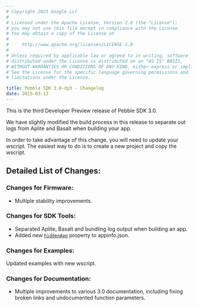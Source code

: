 ```yaml
---
# Copyright 2025 Google LLC
#
# Licensed under the Apache License, Version 2.0 (the "License");
# you may not use this file except in compliance with the License.
# You may obtain a copy of the License at
#
#     http://www.apache.org/licenses/LICENSE-2.0
#
# Unless required by applicable law or agreed to in writing, software
# distributed under the License is distributed on an "AS IS" BASIS,
# WITHOUT WARRANTIES OR CONDITIONS OF ANY KIND, either express or implied.
# See the License for the specific language governing permissions and
# limitations under the License.

title: Pebble SDK 3.0-dp3 - Changelog
date: 2015-03-13
---
```


This is the third Developer Preview release of Pebble SDK 3.0.

We have slightly modified the build process in this release to separate out
logs from Aplite and Basalt when building your app. 

In order to take advantage of this change, you will need to update your wscript.
The easiest way to do is to create a new project and copy the wscript.

## Detailed List of Changes:

### Changes for Firmware:

* Multiple stability improvements.

### Changes for SDK Tools:

* Separated Aplite, Basalt and bundling log output when building an app.
* Added new [`hiddenApp`](/guides/tools-and-resources/app-metadata/) 
  property to appinfo.json.

### Changes for Examples:

Updated examples with new wscript.

### Changes for Documentation:

* Multiple improvements to various 3.0 documentation, including fixing broken
links and undocumented function parameters.

